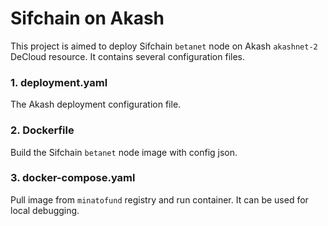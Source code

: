 # Sifchain on Akash
This project is aimed to deploy Sifchain `betanet` node on Akash `akashnet-2` DeCloud resource. It contains several configuration files.

### 1. deployment.yaml
The Akash deployment configuration file.

### 2. Dockerfile
Build the Sifchain `betanet` node image with config json.

### 3. docker-compose.yaml
Pull image from `minatofund` registry and run container. It can be used for local debugging.
